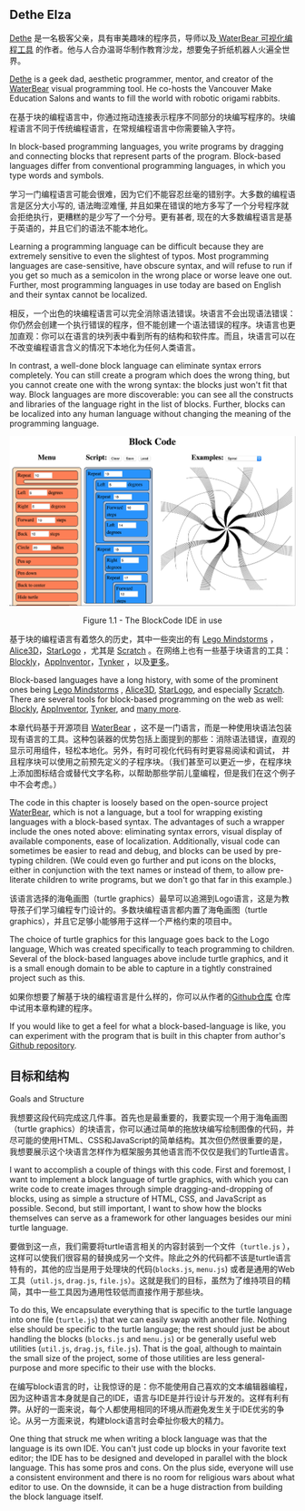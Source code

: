 ## Dethe Elza

[Dethe](https://twitter.com/dethe)
是一名极客父亲，具有审美趣味的程序员，导师以及[ WaterBear 可视化编程工具](http://waterbearlang.com/)
的作者。他与人合办温哥华制作教育沙龙，想要兔子折纸机器人火遍全世界。

[Dethe](https://twitter.com/dethe) is a geek dad, aesthetic programmer, mentor, and creator of
the [WaterBear](http://waterbearlang.com/) visual programming tool. He co-hosts the Vancouver Make Education Salons and
wants to fill the world with robotic origami rabbits.

在基于块的编程语言中，你通过拖动连接表示程序不同部分的块编写程序的。块编程语言不同于传统编程语言，在常规编程语言中你需要输入字符。

In block-based programming languages, you write programs by dragging and connecting blocks that represent parts of the
program. Block-based languages differ from conventional programming languages, in which you type words and symbols.

学习一门编程语言可能会很难，因为它们不能容忍丝毫的错别字。大多数的编程语言是区分大小写的, 语法晦涩难懂,
并且如果在错误的地方多写了一个分号程序就会拒绝执行，更糟糕的是少写了一个分号。更有甚者, 现在的大多数编程语言是基于英语的，并且它们的语法不能本地化。

Learning a programming language can be difficult because they are extremely sensitive to even the slightest of typos.
Most programming languages are case-sensitive, have obscure syntax, and will refuse to run if you get so much as a
semicolon in the wrong place or worse leave one out. Further, most programming languages in use today are based on
English and their syntax cannot be localized.

相反，一个出色的块编程语言可以完全消除语法错误。块语言不会出现语法错误：你仍然会创建一个执行错误的程序，但不能创建一个语法错误的程序。块语言也更加直观：你可以在语言的块列表中看到所有的结构和软件库。而且，块语言可以在不改变编程语言含义的情况下本地化为任何人类语言。

In contrast, a well-done block language can eliminate syntax errors completely. You can still create a program which
does the wrong thing, but you cannot create one with the wrong syntax: the blocks just won't fit that way. Block
languages are more discoverable: you can see all the constructs and libraries of the language right in the list of
blocks. Further, blocks can be localized into any human language without changing the meaning of the programming
language.

![Figure 1.1 - The BlockCode IDE in use](_media/figure_1-1.png)
<center>Figure 1.1 - The BlockCode IDE in use</center>


基于块的编程语言有着悠久的历史，其中一些突出的有 [Lego Mindstorms](http://www.lego.com/en-us/mindstorms/) ，[Alice3D](https://www.alice.org/)，[StarLogo](https://education.mit.edu/project/starlogo-tng/)
，尤其是 [Scratch](http://scratch.mit.edu/)
。在网络上也有一些基于块语言的工具：[Blockly](https://developers.google.com/blockly/)，[AppInventor](http://appinventor.mit.edu/)，[Tynker](https://www.tynker.com/)
，以及[更多](https://zh.wikipedia.org/wiki/%E8%A6%96%E8%A6%BA%E5%8C%96%E7%A8%8B%E5%BC%8F%E8%A8%AD%E8%A8%88%E8%AA%9E%E8%A8%80)。

Block-based languages have a long history, with some of the prominent ones
being [Lego Mindstorms](http://www.lego.com/en-us/mindstorms/) , [Alice3D](https://www.alice.org/), [StarLogo](https://education.mit.edu/project/starlogo-tng/),
and especially [Scratch](http://scratch.mit.edu/). There are several tools for block-based programming on the web as
well: [Blockly](https://developers.google.com/blockly/), [AppInventor](http://appinventor.mit.edu/), [Tynker](https://www.tynker.com/),
and [many more](https://en.wikipedia.org/wiki/Visual_programming_language).

本章代码基于开源项目 [WaterBear](http://waterbearlang.com/)
，这不是一门语言，而是一种使用块语法包装现有语言的工具。这种包装器的优势包括上面提到的那些：消除语法错误，直观的显示可用组件，轻松本地化。另外，有时可视化代码有时更容易阅读和调试，
并且程序块可以使用之前预先定义的子程序块。（我们甚至可以更近一步，在程序块上添加图标结合或替代文字名称，以帮助那些学前儿童编程，但是我们在这个例子中不会考虑。）

The code in this chapter is loosely based on the open-source project [WaterBear](http://waterbearlang.com/), which is
not a language, but a tool for wrapping existing languages with a block-based syntax. The advantages of such a wrapper
include the ones noted above: eliminating syntax errors, visual display of available components, ease of localization.
Additionally, visual code can sometimes be easier to read and debug, and blocks can be used by pre-typing children. (We
could even go further and put icons on the blocks, either in conjunction with the text names or instead of them, to
allow pre-literate children to write programs, but we don't go that far in this example.)

该语言选择的海龟画图（turtle graphics）最早可以追溯到Logo语言，这是为教导孩子们学习编程专门设计的。多数块编程语言都内置了海龟画图（turtle
graphics），并且它足够小能够用于这样一个严格约束的项目中。

The choice of turtle graphics for this language goes back to the Logo language, Which was created specifically to teach
programming to children. Several of the block-based languages above include turtle graphics, and it is a small enough
domain to be able to capture in a tightly constrained project such as this.

如果你想要了解基于块的编程语言是什么样的，你可以从作者的[Github仓库](https://dethe.github.io/500lines/blockcode/)
仓库中试用本章构建的程序。

If you would like to get a feel for what a block-based-language is like, you can experiment with the program that is
built in this chapter from author's [Github repository](https://dethe.github.io/500lines/blockcode/).

## 目标和结构

Goals and Structure

我想要这段代码完成这几件事。首先也是最重要的，我要实现一个用于海龟画图（turtle
graphics）的块语言，你可以通过简单的拖放块编写绘制图像的代码，并尽可能的使用HTML、CSS和JavaScript的简单结构。其次但仍然很重要的是，
我想要展示这个块语言怎样作为框架服务其他语言而不仅仅是我们的Turtle语言。

I want to accomplish a couple of things with this code. First and foremost, I want to implement a block language of
turtle graphics, with which you can write code to create images through simple dragging-and-dropping of blocks, using as
simple a structure of HTML, CSS, and JavaScript as possible. Second, but still important, I want to show how the blocks
themselves can serve as a framework for other languages besides our mini turtle language.

要做到这一点，我们需要将turtle语言相关的内容封装到一个文件（`turtle.js`
），这样可以使我们很容易的替换成另一个文件。除此之外的代码都不该是turtle语言特有的，其他的应当是用于处理块的代码(`blocks.js`, `menu.js`)
或者是通用的Web工具（`util.js`, `drag.js`, `file.js`）。这就是我们的目标，虽然为了维持项目的精简，其中一些工具因为通用性较低而直接作用于那些块。

To do this, We encapsulate everything that is specific to the turtle language into one file (`turtle.js`) that we can
easily swap with another file. Nothing else should be specific to the turtle language; the rest should just be about
handling the blocks (`blocks.js` and `menu.js`) or be generally useful web utilities (`util.js`, `drag.js`, `file.js`).
That is the goal, although to maintain the small size of the project, some of those utilities are less general-purpose
and more specific to their use with the blocks.

在编写block语言的时，让我惊讶的是：你不能使用自己喜欢的文本编辑器编程，因为这种语言本身就是自己的IDE，语言与IDE是并行设计与开发的。这样有利有弊。从好的一面来说，每个人都使用相同的环境从而避免发生关于IDE优劣的争论。从另一方面来说，构建block语言时会牵扯你极大的精力。

One thing that struck me when writing a block language was that the language is its own IDE. You can't just code up
blocks in your favorite text editor; the IDE has to be designed and developed in parallel with the block language. This
has some pros and cons. On the plus side, everyone will use a consistent environment and there is no room for religious
wars about what editor to use. On the downside, it can be a huge distraction from building the block language itself.

